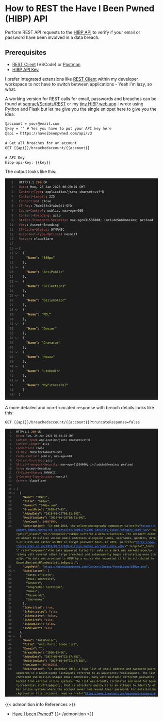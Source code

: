 # How to REST the Have I Been Pwned (HIBP) API


Perform REST API requests to the [HIBP API](https://haveibeenpwned.com/API/v3) to verify if your email or password have been involved in a data breach.

<!--more-->

## Prerequisites

- [REST Client](https://marketplace.visualstudio.com/items?itemName=humao.rest-client) (VSCode) or [Postman](https://www.postman.com/downloads/)
- [HIBP API Key](https://haveibeenpwned.com/API/v3)

I prefer integrated extensions like [REST Client](https://marketplace.visualstudio.com/items?itemName=humao.rest-client) within my developer workspace to not have to switch between applications -  Yeah I'm lazy, so what.

A working version for REST calls for email, passwords and breaches can be found at [segraef/Scripts/REST](https://github.com/segraef/Scripts/tree/main/REST) or my [tiny HIBP web app](https://hibq.azurewebsites.net) I wrote using Python and Flask but let me give you the single snippet here to give you the idea:

```
@account = your@email.com
@key = '' # Yes you have to put your API key here
@api = https://haveibeenpwned.com/api/v3

# Get all breaches for an account
GET {{api}}/breachedaccount/{{account}}

# API Key
hibp-api-key: {{key}}
```

The output looks like this:

![](20230123163136.png)

A more detailed and non-truncated response with breach details looks like this:

```
GET {{api}}/breachedaccount/{{account}}?truncateResponse=false
```

![](20230124125707.png)

{{< admonition info References >}}
- [Have I been Pwned?](https://haveibeenpwned.com/)
{{< /admonition >}}

